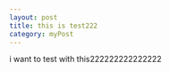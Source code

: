 ```yaml
---
layout: post
title: this is test222
category: myPost
---
```


i want to test with this222222222222222

